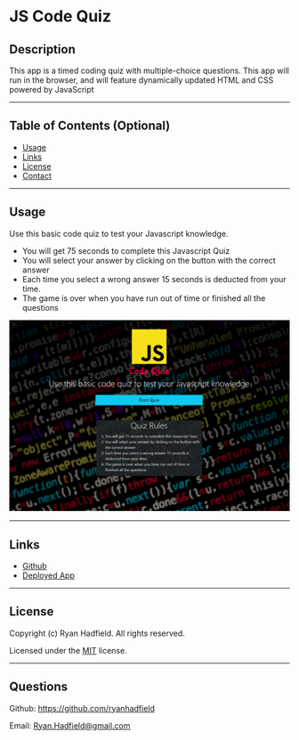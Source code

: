 # JS Code Quiz

## Description

This app is a timed coding quiz with multiple-choice questions. This app will run in the browser, and will feature dynamically updated HTML and CSS powered by JavaScript

---

## Table of Contents (Optional)

- [Usage](#usage)
- [Links](#links)
- [License](#license)
- [Contact](#questions)

---

## Usage

Use this basic code quiz to test your Javascript knowledge.

- You will get 75 seconds to complete this Javascript Quiz
- You will select your answer by clicking on the button with the correct answer
- Each time you select a wrong answer 15 seconds is deducted from your time.
- The game is over when you have run out of time or finished all the questions


![Code Quiz](./codequiz-screengrab.png)

---
## Links
* [Github](https://github.com/ryanhadfield)
* [Deployed App](https://ryanhadfield.github.io/Code-Quiz/)

---

## License

Copyright (c) Ryan Hadfield. All rights reserved.
  
Licensed under the [MIT](LICENSE) license.

---

## Questions

Github: https://github.com/ryanhadfield

Email: Ryan.Hadfield@gmail.com